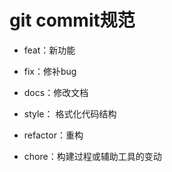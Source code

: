 # git commit规范

* feat：新功能

* fix：修补bug

* docs：修改文档

* style： 格式化代码结构

* refactor：重构

* chore：构建过程或辅助工具的变动